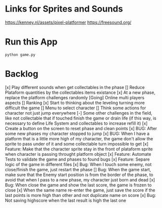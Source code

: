 # Links for Sprites and Sounds
https://kenney.nl/assets/pixel-platformer
https://freesound.org/


# Run this App

`python game.py`




# Backlog

[x] Play different sounds when get collectables in the phase
[] Reduce Plataform quantities by the collectables items existance
[x] At a new phase, replace the platform challenges randomly
[Going] Online multi players aspects
[] Ranking
[x] Start to thinking about the leveling turning more difficult the game
[] Menu to select character
[] Think some actions for character not just jump everywhere
[-] Some other challenges in the field, like not collectable that if touched finish the game or drain life (if this way, is necessary to define Life System and collectables to increase refill it)
[x] Create a button on the screen to reset phase and clean points
[x] BUG: After some new phases my character stopped to jump
[x] BUG: When I have a platform that is a little more high of my character, the game don't allow the sprite to pass under of it and some collectable turn impossible to get
[x] Feature: Make that the character sprite stay in the front of plataform sprite when character is passing throught platform object
[x] Feature: Automate Tests to validate the game and phases to found bugs
[x] Feature: Separe logic of the game in different files
[x] Bug: When I touch some enemy, not close/finish the game, just restart the phase
[] Bug: When the game start, make sure that the Enemy start position is from the border of the phase, to avoid that when I pass to a new phase, my character just born and dead
[x] Bug: When close the game and show the last score, the game is frozen to close
[x] When the same name re-enter the game, just save the score if the last points is more high than other and not duplicate name on score
[x] Bug: Not saving highscore when the last result is high the last one